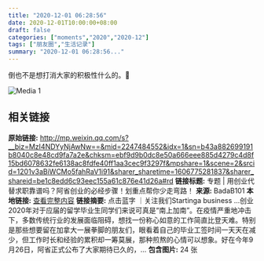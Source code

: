 ```yaml
---
title: "2020-12-01 06:28:56"
date: 2020-12-01T10:00:00+08:00
draft: false
categories: ["moments","2020","2020-12"]
tags: ["朋友圈","生活记录"]
summary: "2020-12-01 06:28:56..."
---
```


倒也不是想打消大家的积极性什么的。🤣

![Media 1](/Moments/photos/2020-12-01/202012010628560.jpg)

## 相关链接

**原始链接:** http://mp.weixin.qq.com/s?__biz=MzI4NDYyNjAwNw==&mid=2247484552&idx=1&sn=b43a882699191b8040c8e48cd9fa7a2e&chksm=ebf9d9b0dc8e50a666eee885d4279c4d8f15bd6078632fe6138ac8fdfe40ff1aa3cec9f3297f&mpshare=1&scene=2&srcid=1201v3aBiWCMo5fahRaV1i91&sharer_sharetime=1606775281837&sharer_shareid=be1c8edd6c93eec155a61c876e41d26a#rd
**链接标题:** 专题 | 用创业代替求职靠谱吗？阿省创业的必经步骤！划重点帮你少走弯路！
**来源:** BadaB101
**本地链接:** [查看完整内容](/link_content/2020/12/2020-12-01/link_content/)
**链接摘要:** 点击蓝字 ｜关注我们Startinga business ...创业2020年对于应届的留学毕业生同学们来说可真是“南上加南”。在疫情严重地冲击下，多数传统行业的发展面临阻碍，想找一份称心如意的工作简直比登天难。特别是那些想要留在加拿大一展拳脚的朋友们，眼看着自己的毕业工签时间一天天在减少，但工作时长和经验的累积却一筹莫展，那种煎熬的心情可以想象。好在今年9月26日，阿省正式公布了大家期待已久的，...
**包含图片:** 24 张

